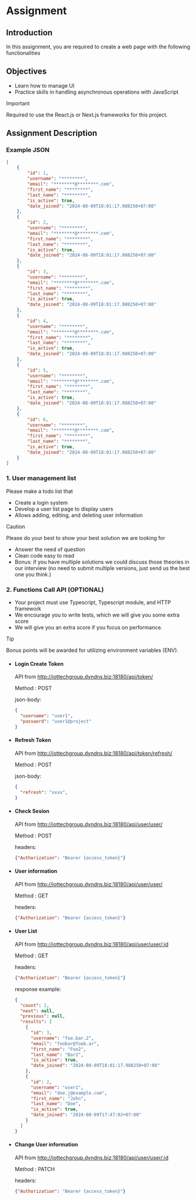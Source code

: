 # Assignment

## Introduction
In this assignment, you are required to create a web page with the following functionalities

## Objectives

- Learn how to manage UI
- Practice skills in handling asynchronous operations with JavaScript

  
> [!IMPORTANT]
> Required to use the React.js or Next.js frameworks for this project.

## Assignment Description

### Example JSON

```json
[
    {
        "id": 1,
        "username": "********",
        "email": "********@********.com",
        "first_name": "********",
        "last_name": "********",
        "is_active": true,
        "date_joined": "2024-08-09T18:01:17.988250+07:00"
    },
    {
        "id": 2,
        "username": "********",
        "email": "********@********.com",
        "first_name": "********",
        "last_name": "********",
        "is_active": true,
        "date_joined": "2024-08-09T18:01:17.988250+07:00"
    },
    {
        "id": 3,
        "username": "********",
        "email": "********@********.com",
        "first_name": "********",
        "last_name": "********",
        "is_active": true,
        "date_joined": "2024-08-09T18:01:17.988250+07:00"
    },
    {
        "id": 4,
        "username": "********",
        "email": "********@********.com",
        "first_name": "********",
        "last_name": "********",
        "is_active": true,
        "date_joined": "2024-08-09T18:01:17.988250+07:00"
    },
    {
        "id": 5,
        "username": "********",
        "email": "********@********.com",
        "first_name": "********",
        "last_name": "********",
        "is_active": true,
        "date_joined": "2024-08-09T18:01:17.988250+07:00"
    },
    {
        "id": 6,
        "username": "********",
        "email": "********@********.com",
        "first_name": "********",
        "last_name": "********",
        "is_active": true,
        "date_joined": "2024-08-09T18:01:17.988250+07:00"
    }
]
```
### 1. User management list

Please make a todo list that
- Create a login system
- Develop a user list page to display users
- Allows adding, editing, and deleting user information
  
> [!CAUTION]
> Please do your best to show your best solution we are looking for
> - Answer the need of question
> - Clean code easy to read
> - Bonus: if you have multiple solutions we could discuss those theories in our interview (no need to submit multiple versions, just send us the best one you think.)

### 2. Functions Call API (OPTIONAL)

- Your project must use Typescript, Typescript module, and HTTP framework
- We encourage you to write tests, which we will give you some extra score
- We will give you an extra score if you focus on performance.

> [!TIP]
> Bonus points will be awarded for utilizing environment variables (ENV).

- #### Login Create Token

  API from <http://iottechgroup.dyndns.biz:18180/api/token/>
  
  Method : POST

  json-body:
  ```json
  {
    "username": "user1",
    "password": "user1@project"
  }
  ```
- #### Refresh Token

  API from <http://iottechgroup.dyndns.biz:18180/api/token/refresh/>
  
  Method : POST
  
  json-body:
  ```json
  {
    "refresh": "xxxx",
  }
  ```

- #### Check Sesion

  API from <http://iottechgroup.dyndns.biz:18180/api/user/user/>

  Method : POST

  headers:
  ```json
  {"Authorization": "Bearer {access_token}"}
  ```

- #### User information

  API from <http://iottechgroup.dyndns.biz:18180/api/user/user/>

  Method : GET

  headers:
  ```json
  {"Authorization": "Bearer {access_token}"}
  ```

- #### User List

  API from <http://iottechgroup.dyndns.biz:18180/api/user/user/:id>

  Method : GET

  headers:
  ```json
  {"Authorization": "Bearer {access_token}"}
  ```

  response example:

  ```json
  {
    "count": 2,
    "next": null,
    "previous": null,
    "results": [
      {
        "id": 3,
        "username": "foo.bar.2",
        "email": "foobar@foob.ar",
        "first_name": "Foo2",
        "last_name": "Bar2",
        "is_active": true,
        "date_joined": "2024-08-09T18:01:17.988250+07:00"
      },
      {
        "id": 2,
        "username": "user1",
        "email": "doe.j@example.com",
        "first_name": "John",
        "last_name": "Doe",
        "is_active": true,
        "date_joined": "2024-08-09T17:47:02+07:00"
      }
    ]
  }
  ```
  
- #### Change User information

  API from <http://iottechgroup.dyndns.biz:18180/api/user/user/:id>

  Method : PATCH

  headers:
  ```json
  {"Authorization": "Bearer {access_token}"}
  ```

